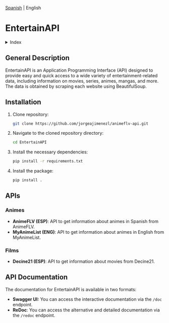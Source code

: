 [Spanish](https://github.com/ericsaza/EntertainAPI/blob/main/README_es.md) | English

# EntertainAPI
<details>
  <summary>Index</summary>
  <ol>
    <li>
      <a href="#general-description">General Description</a>
    </li>
    <li>
      <a href="#installation">Installation</a>
    </li>
    <li>
      <a href="#apis">APIs</a>
    </li>
    <li>
      <a href="#api-documentation">API Documentation</a>
    </li>
  </ol>
</details>

## General Description
EntertainAPI is an Application Programming Interface (API) designed to provide easy and quick access to a wide variety of entertainment-related data, including information on movies, series, animes, mangas, and more. The data is obtained by scraping each website using BeautifulSoup.

## Installation

1. Clone repository:
   ```sh
   git clone https://github.com/jorgeajimenezl/animeflv-api.git
   ```

2. Navigate to the cloned repository directory:
   ```sh
   cd EntertainAPI
   ```

3. Install the necessary dependencies:
   ```sh
   pip install -r requirements.txt
   ```

4. Install the package:
   ```sh
   pip install .
   ```

## APIs
### Animes
- **AnimeFLV (ESP)**: API to get information about animes in Spanish from AnimeFLV.
- **MyAnimeList (ENG)**: API to get information about animes in English from MyAnimeList.

### Films
- **Decine21 (ESP)**: API to get information about movies from Decine21.


## API Documentation
The documentation for EntertainAPI is available in two formats:
- **Swagger UI:** You can access the interactive documentation via the `/doc` endpoint.
- **ReDoc**: You can access the alternative and detailed documentation via the `/redoc` endpoint.
